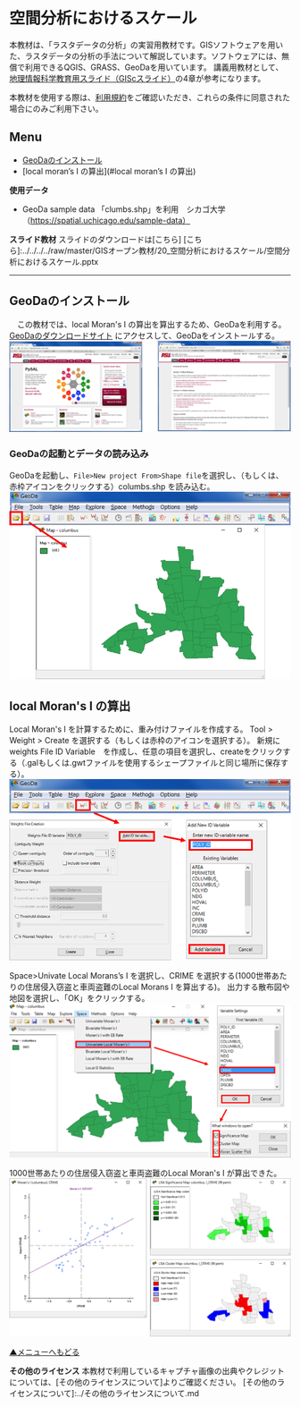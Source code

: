 # 空間分析におけるスケール

本教材は、「ラスタデータの分析」の実習用教材です。GISソフトウェアを用いた、ラスタデータの分析の手法について解説しています。ソフトウェアには、無償で利用できるQGIS、GRASS、GeoDaを用いています。
講義用教材として、[地理情報科学教育用スライド（GIScスライド）]の4章が参考になります。

本教材を使用する際は、[利用規約]をご確認いただき、これらの条件に同意された場合にのみご利用下さい。


[地理情報科学教育用スライド（GIScスライド）]:http://curricula.csis.u-tokyo.ac.jp/slide/4.html
[利用規約]:../../../master/利用規約.md

**Menu**
------
* [GeoDaのインストール](#GeoDaのインストール)
* [local moran’s I の算出](#local moran’s I の算出)

**使用データ**
* GeoDa sample data 「clumbs.shp」を利用　シカゴ大学
（https://spatial.uchicago.edu/sample-data）

**スライド教材**
スライドのダウンロードは[こちら]
[こちら]:../../../../raw/master/GISオープン教材/20_空間分析におけるスケール/空間分析におけるスケール.pptx

----------

## GeoDaのインストール<a name="GeoDaのインストール"></a>
　この教材では、local Moran's I の算出を算出するため、GeoDaを利用する。[GeoDaのダウンロードサイト](http://geodacenter.github.io/) にアクセスして、GeoDaをインストールする。
![GeoDa](pic/20pic_1.png)


### GeoDaの起動とデータの読み込み
GeoDaを起動し、`File>New project From>Shape file`を選択し、（もしくは、赤枠アイコンをクリックする）columbs.shp を読み込む。
![GeoDa](pic/20pic_2.png)

[▲メニューへもどる]:(空間分析におけるスケール.md#Menu)

## local Moran's I の算出<a name="local moran's I の算出"></a>
Local Moran's I を計算するために、重み付けファイルを作成する。
Tool > Weight > Create を選択する（もしくは赤枠のアイコンを選択する）。
新規に　weights File ID Variable　を作成し、任意の項目を選択し、createをクリックする（.galもしくは.gwtファイルを使用するシェープファイルと同じ場所に保存する）。
![GeoDa](pic/20pic_3.png)

Space>Univate Local Morans’s I を選択し、CRIME を選択する(1000世帯あたりの住居侵入窃盗と車両盗難のLocal Morans I を算出する)。
出力する散布図や地図を選択し、「OK」をクリックする。
![GeoDa](pic/20pic_4.png)


1000世帯あたりの住居侵入窃盗と車両盗難のLocal Moran's I が算出できた。
![GeoDa](pic/20pic_5.png)


[▲メニューへもどる]

**その他のライセンス**
本教材で利用しているキャプチャ画像の出典やクレジットについては、[その他のライセンスについて]よりご確認ください。
[その他のライセンスについて]:../その他のライセンスについて.md
